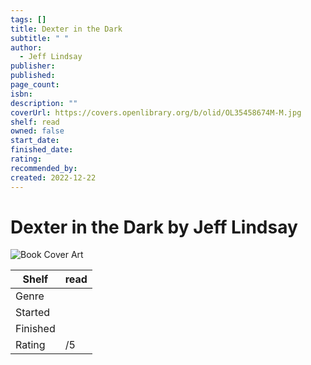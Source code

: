 ```yaml
---
tags: []
title: Dexter in the Dark
subtitle: " "
author:
  - Jeff Lindsay
publisher: 
published: 
page_count: 
isbn: 
description: ""
coverUrl: https://covers.openlibrary.org/b/olid/OL35458674M-M.jpg
shelf: read
owned: false
start_date: 
finished_date: 
rating: 
recommended_by: 
created: 2022-12-22
---
```


# Dexter in the Dark by Jeff Lindsay

![Book Cover Art](https://covers.openlibrary.org/b/olid/OL35458674M-M.jpg)

| Shelf | read |
| --- | --- |
| Genre |  |
| Started |  |
| Finished |  |
| Rating | /5 |

